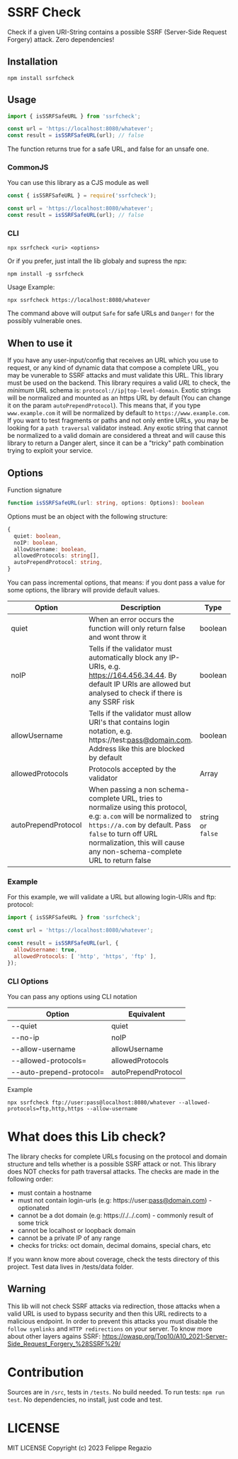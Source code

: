 # SSRF Check

Check if a given URI-String contains a possible SSRF (Server-Side Request Forgery) attack. Zero dependencies! 

## Installation

```
npm install ssrfcheck
```

## Usage

```js
import { isSSRFSafeURL } from 'ssrfcheck';

const url = 'https://localhost:8080/whatever';
const result = isSSRFSafeURL(url); // false
```

The function returns true for a safe URL, and false for an unsafe one.

### CommonJS

You can use this library as a CJS module as well

```js
const { isSSRFSafeURL } = require('ssrfcheck');

const url = 'https://localhost:8080/whatever';
const result = isSSRFSafeURL(url); // false
```

### CLI

```
npx ssrfcheck <uri> <options>
```

Or if you prefer, just intall the lib globaly and supress the npx:

```
npm install -g ssrfcheck
```

Usage Example:

```
npx ssrfcheck https://localhost:8080/whatever
```

The command above will output `Safe` for safe URLs and `Danger!` for the possibly vulnerable ones.

## When to use it

If you have any user-input/config that receives an URL which you use to request, or any kind of dynamic data that compose a complete URL, you may be vunerable to SSRF attacks and must validate this URL. This library must be used on the backend. This library requires a valid *URL* to check, the *minimum* URL schema is: `protocol://ip|top-level-domain`. Exotic strings will be normalized and mounted as an https URL by default (You can change it on the param `autoPrependProtocol`). This means that, if you type `www.example.com` it will be normalized by default to `https://www.example.com`. If you want to test fragments or paths and not only entire URLs, you may be looking for a `path traversal` validator instead. Any exotic string that cannot be normalized to a valid domain are considered a threat and will cause this library to return a Danger alert, since it can be a "tricky" path combination trying to exploit your service.

## Options

Function signature

```ts
function isSSRFSafeURL(url: string, options: Options): boolean
```

Options must be an object with the following structure:

```ts
{
  quiet: boolean,
  noIP: boolean,
  allowUsername: boolean,
  allowedProtocols: string[],
  autoPrependProtocol: string,
}
```

You can pass incremental options, that means: if you dont pass a value for some options, the library will provide default values.

|Option|Description|Type|Default|
|--|--|--|---|
|quiet|When an error occurs the function will only return false and wont throw it|boolean|true|
|noIP|Tells if the validator must automatically block any IP-URIs, e.g. https://164.456.34.44. By default IP URIs are allowed but analysed to check if there is any SSRF risk|boolean|false|
|allowUsername|Tells if the validator must allow URI's that contains login notation, e.g. https://test:pass@domain.com. Address like this are blocked by default|boolean|false|
|allowedProtocols| Protocols accepted by the validator|Array|[ 'http', 'https ]|
|autoPrependProtocol|When passing a non schema-complete URL, tries to normalize using this protocol, e.g: `a.com` will be normalized to `https://a.com` by default. Pass `false` to turn off URL normalization, this will cause any non-schema-complete URL to return false|string or `false`|https|

### Example

For this example, we will validate a URL but allowing login-URIs and ftp: protocol:

```js
import { isSSRFSafeURL } from 'ssrfcheck';

const url = 'https://localhost:8080/whatever';

const result = isSSRFSafeURL(url, {
  allowUsername: true,
  allowedProtocols: [ 'http', 'https', 'ftp' ],
});
```

### CLI Options

You can pass any options using CLI notation

|Option|Equivalent|
|--|--|
|--quiet|quiet|
|--no-ip|noIP|
|--allow-username|allowUsername|
|--allowed-protocols=|allowedProtocols|
|--auto-prepend-protocol=|autoPrependProtocol|

Example

```
npx ssrfcheck ftp://user:pass@localhost:8080/whatever --allowed-protocols=ftp,http,https --allow-username
```

# What does this Lib check?

The library checks for complete URLs focusing on the protocol and domain structure and tells whether is a possible SSRF attack or not. This library does NOT checks for path traversal attacks. The checks are made in the following order:

- must contain a hostname
- must not contain login-urls (e.g: https://user:pass@domain.com) - optionated
- cannot be a dot domain (e.g: https://./../.com) - commonly result of some trick
- cannot be localhost or loopback domain
- cannot be a private IP of any range
- checks for tricks: oct domain, decimal domains, special chars, etc

If you wann know more about coverage, check the tests directory of this project. Test data lives in /tests/data folder.

## Warning

This lib will not check SSRF attacks via redirection, those attacks when a valid URL is used to bypass security and then this URL redirects to a malicious endpoint. In order to prevent this attacks you must disable the `follow symlinks` and `HTTP redirections` on your server. To know more about other layers agains SSRF: https://owasp.org/Top10/A10_2021-Server-Side_Request_Forgery_%28SSRF%29/

# Contribution

Sources are in `/src`, tests in `/tests`. No build needed. To run tests: `npm run test`. No dependencies, no install, just code and test.

# LICENSE

MIT LICENSE Copyright (c) 2023 Felippe Regazio
